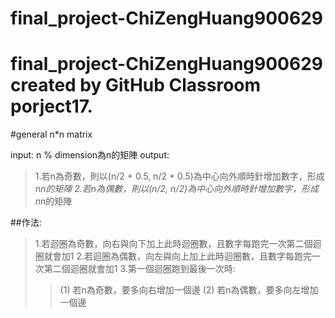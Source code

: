 # final_project-ChiZengHuang900629
final_project-ChiZengHuang900629 created by GitHub Classroom
porject17.
==========

#general n*n matrix

input: n % dimension為n的矩陣
output: 
>1.若n為奇數，則以(n/2 + 0.5, n/2 + 0.5)為中心向外順時針增加數字，形成n*n的矩陣
>2.若n為偶數，則以(n/2, n/2)為中心向外順時針增加數字，形成n*n的矩陣

##作法:
>1.若迴圈為奇數，向右與向下加上此時迴圈數，且數字每跑完一次第二個迴圈就會加1
>2.若迴圈為偶數，向左與向上加上此時迴圈數，且數字每跑完一次第二個迴圈就會加1
>3.第一個迴圈跑到最後一次時:
>>(1) 若n為奇數，要多向右增加一個邊
>>(2) 若n為偶數，要多向左增加一個邊

